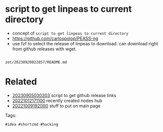 # script to get linpeas to current directory

- concept of `script to get linpeas to current directory`
- https://github.com/carlospolop/PEASS-ng
- use fzf to select the release of linpeas to download. can download right from github releases with wget.

```
```

` zet/20230920022857/README.md `

# Related

- [20230905030303](/zet/20230905030303/README.md) script to get github release links
- [20221012171100](/zet/20221012171100/README.md) recently created nodes hub
- [20221009192000](/zet/20221009192000/README.md) stuff to put on main page

Tags:

    #idea #shortcmd #hacking
